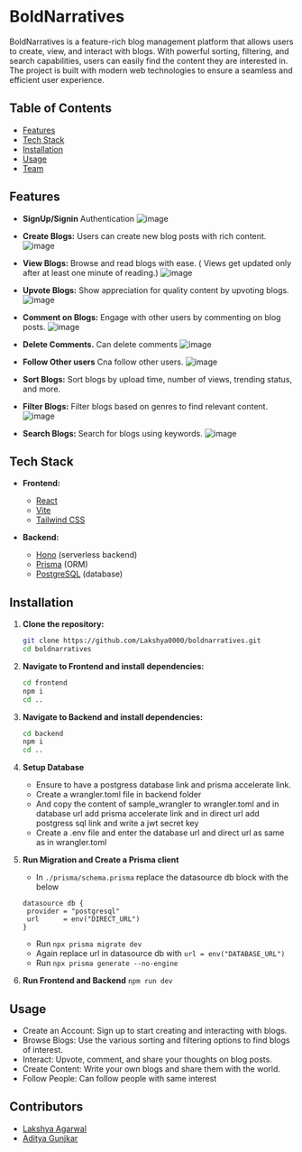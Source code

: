 # BoldNarratives

BoldNarratives is a feature-rich blog management platform that allows users to create, view, and interact with blogs. With powerful sorting, filtering, and search capabilities, users can easily find the content they are interested in. The project is built with modern web technologies to ensure a seamless and efficient user experience.

## Table of Contents
- [Features](#features)
- [Tech Stack](#tech-stack)
- [Installation](#installation)
- [Usage](#usage)
- [Team](#contributors)

## Features
- **SignUp/Signin** Authentication
  ![image](https://github.com/user-attachments/assets/5284db6f-be6e-43bc-ac0c-18b1749491eb)

- **Create Blogs:** Users can create new blog posts with rich content.
  ![image](https://github.com/user-attachments/assets/a6eb947e-71ea-4017-b3b0-91dedc5697b9)

- **View Blogs:** Browse and read blogs with ease. ( Views get updated only after at least one minute of reading.)
  ![image](https://github.com/user-attachments/assets/dc1507e3-0a33-439a-b58d-a472a0fc370f)
  
- **Upvote Blogs:** Show appreciation for quality content by upvoting blogs.
  ![image](https://github.com/user-attachments/assets/d5c8a570-9020-49fb-8e44-03e690f6fb30)

- **Comment on Blogs:** Engage with other users by commenting on blog posts.
  ![image](https://github.com/user-attachments/assets/ddc8e0c4-8368-4751-a7f4-a85e5bdfca9f)

- **Delete Comments.** Can delete comments
  ![image](https://github.com/user-attachments/assets/62b8c371-9377-4256-9305-c0188c215d08)

- **Follow Other users** Cna follow other users.
  ![image](https://github.com/user-attachments/assets/4b4326ab-1b34-48df-8eba-3c4cb7f33d1a)

- **Sort Blogs:** Sort blogs by upload time, number of views, trending status, and more.
- **Filter Blogs:** Filter blogs based on genres to find relevant content.
  ![image](https://github.com/user-attachments/assets/303f242b-301d-46b0-9b8a-bc42135856e4)
  
- **Search Blogs:** Search for blogs using keywords.
  ![image](https://github.com/user-attachments/assets/e3765a7e-808e-4c4f-8d48-c7a140fd06b1)

  
## Tech Stack
- **Frontend:**
  - [React](https://reactjs.org/)
  - [Vite](https://vitejs.dev/)
  - [Tailwind CSS](https://tailwindcss.com/)

- **Backend:**
  - [Hono](https://honojs.dev/) (serverless backend)
  - [Prisma](https://www.prisma.io/) (ORM)
  - [PostgreSQL](https://www.postgresql.org/) (database)

## Installation

1. **Clone the repository:**
   ```bash
   git clone https://github.com/Lakshya0000/boldnarratives.git
   cd boldnarratives

2. **Navigate to Frontend and install dependencies:**
   ```bash
   cd frontend
   npm i
   cd ..

3. **Navigate to Backend and install dependencies:**
   ```bash
   cd backend
   npm i
   cd ..

4. **Setup Database**
    - Ensure to have a postgress database link and prisma accelerate link.
    - Create a wrangler.toml file in backend folder
    - And copy the content of sample_wrangler to wrangler.toml and in database url add prisma accelerate link and in direct url add postgress sql link and write a jwt secret key
    - Create a .env file and enter the database url and direct url as same as in wrangler.toml

5. **Run Migration and Create a Prisma client**
   - In ``` ./prisma/schema.prisma ``` replace the datasource db block with the below
   ```
   datasource db {
    provider = "postgresql"
    url      = env("DIRECT_URL")
   }
   ```
   - Run ``` npx prisma migrate dev ```
   - Again replace url in datasource db with ``` url = env("DATABASE_URL")  ```
   - Run ``` npx prisma generate --no-engine ```

6. **Run Frontend and Backend**
   ``` npm run dev ```


## Usage
- Create an Account: Sign up to start creating and interacting with blogs.
- Browse Blogs: Use the various sorting and filtering options to find blogs of interest.
- Interact: Upvote, comment, and share your thoughts on blog posts.
- Create Content: Write your own blogs and share them with the world.
- Follow People: Can follow people with same interest

## Contributors
  - [Lakshya Agarwal](https://github.com/Lakshya0000)
  - [Aditya Gunjkar](https://github.com/aditya-gg04)
